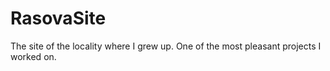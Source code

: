 # RasovaSite
The site of the locality where I grew up. One of the most pleasant projects I worked on.
